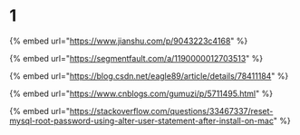 # 1

{% embed url="https://www.jianshu.com/p/9043223c4168" %}

{% embed url="https://segmentfault.com/a/1190000012703513" %}

{% embed url="https://blog.csdn.net/eagle89/article/details/78411184" %}

{% embed url="https://www.cnblogs.com/gumuzi/p/5711495.html" %}

{% embed url="https://stackoverflow.com/questions/33467337/reset-mysql-root-password-using-alter-user-statement-after-install-on-mac" %}

